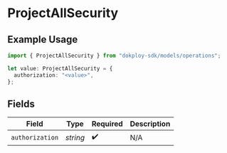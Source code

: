 # ProjectAllSecurity

## Example Usage

```typescript
import { ProjectAllSecurity } from "dokploy-sdk/models/operations";

let value: ProjectAllSecurity = {
  authorization: "<value>",
};
```

## Fields

| Field              | Type               | Required           | Description        |
| ------------------ | ------------------ | ------------------ | ------------------ |
| `authorization`    | *string*           | :heavy_check_mark: | N/A                |